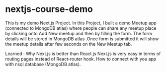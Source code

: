 # nextjs-course-demo

This is my demo Next.js Project. In this Project, I built a demo Meetup app (connected to MongoDB atlas) where people can share any meetup place by clicking onto Add New meetup and then by filling the form. The form details will be stored in MongoDB atlas .Once form is submitted it will show the meetup details after few seconds on the New Meetup tab. 

Learned : 
Why Next.js is better than React.js 
Next.js is very easy in terms of routing pages instead of React-router hook.
How to connect with you app with nsql database (MongoDB atlas).
